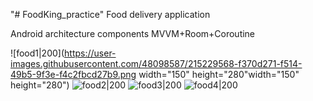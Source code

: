 "# FoodKing_practice" 
Food delivery application

Android architecture components MVVM+Room+Coroutine

![food1|200](https://user-images.githubusercontent.com/48098587/215229568-f370d271-f514-49b5-9f3e-f4c2fbcd27b9.png width="150" height="280"width="150" height="280")
![food2|200](https://user-images.githubusercontent.com/48098587/215229571-0d5a00d0-7ff5-4452-b2b6-92c6090a953b.png)
![food3|200](https://user-images.githubusercontent.com/48098587/215229574-74a79b11-3688-4aa7-a3ea-990daf29567f.png)
![food4|200](https://user-images.githubusercontent.com/48098587/215229579-6581bac7-7808-4739-8d11-86088f07c3a3.png)
